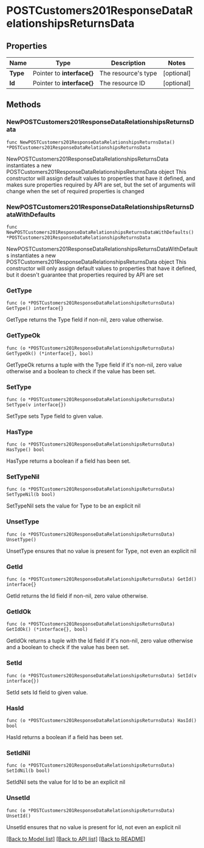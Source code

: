 # POSTCustomers201ResponseDataRelationshipsReturnsData

## Properties

Name | Type | Description | Notes
------------ | ------------- | ------------- | -------------
**Type** | Pointer to **interface{}** | The resource&#39;s type | [optional] 
**Id** | Pointer to **interface{}** | The resource ID | [optional] 

## Methods

### NewPOSTCustomers201ResponseDataRelationshipsReturnsData

`func NewPOSTCustomers201ResponseDataRelationshipsReturnsData() *POSTCustomers201ResponseDataRelationshipsReturnsData`

NewPOSTCustomers201ResponseDataRelationshipsReturnsData instantiates a new POSTCustomers201ResponseDataRelationshipsReturnsData object
This constructor will assign default values to properties that have it defined,
and makes sure properties required by API are set, but the set of arguments
will change when the set of required properties is changed

### NewPOSTCustomers201ResponseDataRelationshipsReturnsDataWithDefaults

`func NewPOSTCustomers201ResponseDataRelationshipsReturnsDataWithDefaults() *POSTCustomers201ResponseDataRelationshipsReturnsData`

NewPOSTCustomers201ResponseDataRelationshipsReturnsDataWithDefaults instantiates a new POSTCustomers201ResponseDataRelationshipsReturnsData object
This constructor will only assign default values to properties that have it defined,
but it doesn't guarantee that properties required by API are set

### GetType

`func (o *POSTCustomers201ResponseDataRelationshipsReturnsData) GetType() interface{}`

GetType returns the Type field if non-nil, zero value otherwise.

### GetTypeOk

`func (o *POSTCustomers201ResponseDataRelationshipsReturnsData) GetTypeOk() (*interface{}, bool)`

GetTypeOk returns a tuple with the Type field if it's non-nil, zero value otherwise
and a boolean to check if the value has been set.

### SetType

`func (o *POSTCustomers201ResponseDataRelationshipsReturnsData) SetType(v interface{})`

SetType sets Type field to given value.

### HasType

`func (o *POSTCustomers201ResponseDataRelationshipsReturnsData) HasType() bool`

HasType returns a boolean if a field has been set.

### SetTypeNil

`func (o *POSTCustomers201ResponseDataRelationshipsReturnsData) SetTypeNil(b bool)`

 SetTypeNil sets the value for Type to be an explicit nil

### UnsetType
`func (o *POSTCustomers201ResponseDataRelationshipsReturnsData) UnsetType()`

UnsetType ensures that no value is present for Type, not even an explicit nil
### GetId

`func (o *POSTCustomers201ResponseDataRelationshipsReturnsData) GetId() interface{}`

GetId returns the Id field if non-nil, zero value otherwise.

### GetIdOk

`func (o *POSTCustomers201ResponseDataRelationshipsReturnsData) GetIdOk() (*interface{}, bool)`

GetIdOk returns a tuple with the Id field if it's non-nil, zero value otherwise
and a boolean to check if the value has been set.

### SetId

`func (o *POSTCustomers201ResponseDataRelationshipsReturnsData) SetId(v interface{})`

SetId sets Id field to given value.

### HasId

`func (o *POSTCustomers201ResponseDataRelationshipsReturnsData) HasId() bool`

HasId returns a boolean if a field has been set.

### SetIdNil

`func (o *POSTCustomers201ResponseDataRelationshipsReturnsData) SetIdNil(b bool)`

 SetIdNil sets the value for Id to be an explicit nil

### UnsetId
`func (o *POSTCustomers201ResponseDataRelationshipsReturnsData) UnsetId()`

UnsetId ensures that no value is present for Id, not even an explicit nil

[[Back to Model list]](../README.md#documentation-for-models) [[Back to API list]](../README.md#documentation-for-api-endpoints) [[Back to README]](../README.md)


